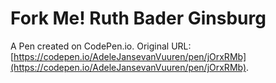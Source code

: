 # Fork Me! Ruth Bader Ginsburg

A Pen created on CodePen.io. Original URL: [https://codepen.io/AdeleJansevanVuuren/pen/jOrxRMb](https://codepen.io/AdeleJansevanVuuren/pen/jOrxRMb).


